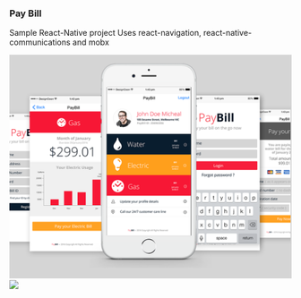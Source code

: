 ### Pay Bill
Sample React-Native project
Uses react-navigation, react-native-communications and mobx

![Alt preview](./preview.png?raw=true "Preview")
![](./pay_bill.gif?raw=true)
